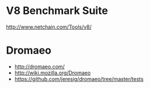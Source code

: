 # V8 Benchmark Suite
  http://www.netchain.com/Tools/v8/

# Dromaeo
  * http://dromaeo.com/
  * http://wiki.mozilla.org/Dromaeo
  * https://github.com/jeresig/dromaeo/tree/master/tests